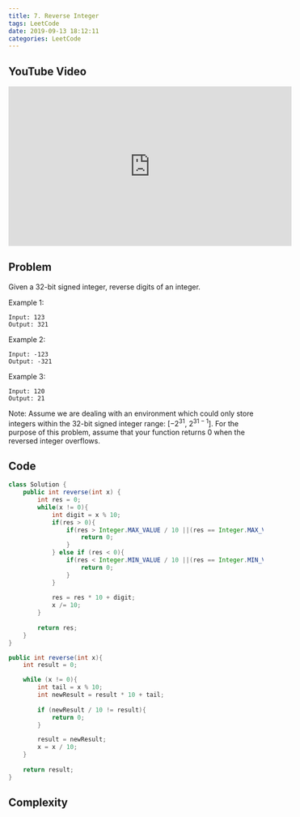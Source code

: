 ```yaml
---
title: 7. Reverse Integer
tags: LeetCode
date: 2019-09-13 18:12:11
categories: LeetCode
---
```

## YouTube Video
<iframe width="560" height="315" src="https://www.youtube.com/embed/j8z-OK1dI3I" frameborder="0" allow="accelerometer; autoplay; encrypted-media; gyroscope; picture-in-picture" allowfullscreen></iframe>

## Problem
Given a 32-bit signed integer, reverse digits of an integer.

Example 1:
```
Input: 123
Output: 321
```
Example 2:
```
Input: -123
Output: -321
```
Example 3:
```
Input: 120
Output: 21
```
Note:
Assume we are dealing with an environment which could only store integers within the 32-bit signed integer range: [$−2^{31}$,  $2^{31 − 1}$]. For the purpose of this problem, assume that your function returns 0 when the reversed integer overflows.


## Code
```java
class Solution {
    public int reverse(int x) {
        int res = 0;
        while(x != 0){
            int digit = x % 10;
            if(res > 0){
                if(res > Integer.MAX_VALUE / 10 ||(res == Integer.MAX_VALUE / 10 && digit > Integer.MAX_VALUE % 10)){
                    return 0;
                }
            } else if (res < 0){
                if(res < Integer.MIN_VALUE / 10 ||(res == Integer.MIN_VALUE / 10 && digit < Integer.MIN_VALUE % 10)){
                    return 0;
                }
            }
            
            res = res * 10 + digit;
            x /= 10;
        }
        
        return res;
    }
}
```

```java
public int reverse(int x){
    int result = 0;

    while (x != 0){
        int tail = x % 10;
        int newResult = result * 10 + tail;
        
        if (newResult / 10 != result){ 
            return 0; 
        }

        result = newResult;
        x = x / 10;
    }
    
    return result;
}
```

## Complexity
